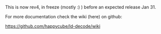 This is now rev4, in freeze (mostly :) ) before an expected release Jan 31.

For more documentation check the wiki (here) on github:

https://github.com/happycube/ld-decode/wiki
